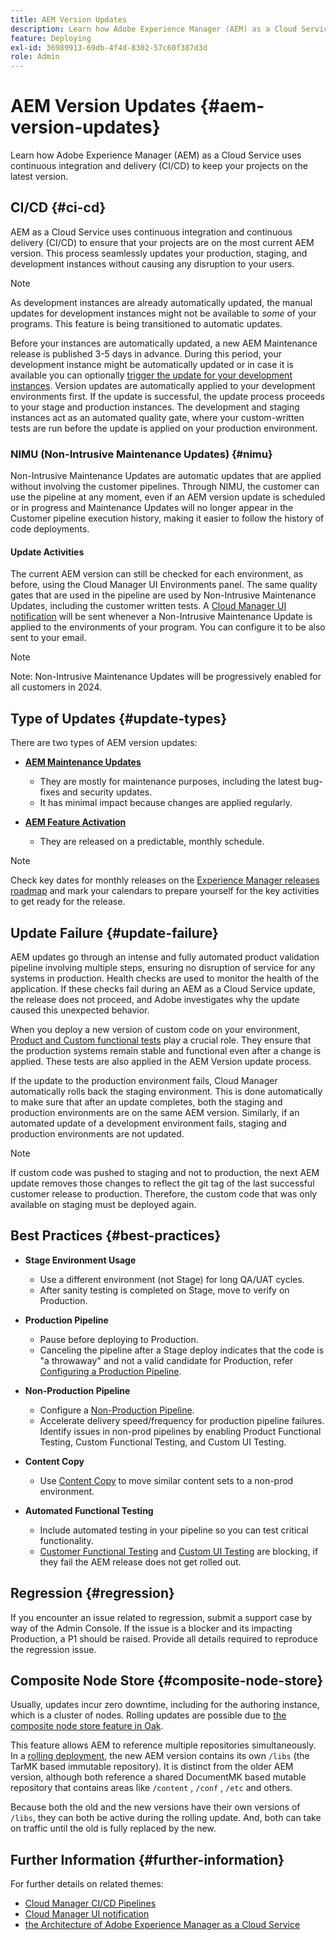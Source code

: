 ```yaml
---
title: AEM Version Updates
description: Learn how Adobe Experience Manager (AEM) as a Cloud Service uses continuous integration and delivery (CI/CD) to keep your projects on the latest version. 
feature: Deploying
exl-id: 36989913-69db-4f4d-8302-57c60f387d3d
role: Admin
---
```


# AEM Version Updates {#aem-version-updates}

Learn how Adobe Experience Manager (AEM) as a Cloud Service uses continuous integration and delivery (CI/CD) to keep your projects on the latest version.

## CI/CD {#ci-cd}

AEM as a Cloud Service uses continuous integration and continuous delivery (CI/CD) to ensure that your projects are on the most current AEM version. This process seamlessly updates your production, staging, and development instances without causing any disruption to your users.

>[!NOTE]
> As development instances are already automatically updated, the manual updates for development instances might not be available to _some_ of your programs. This feature is being transitioned to automatic updates.

Before your instances are automatically updated, a new AEM Maintenance release is published 3-5 days in advance. During this period, your development instance might be automatically updated or in case it is available you can optionally [trigger the update for your development instances](/help/implementing/cloud-manager/manage-environments.md#updating-dev-environment). Version updates are automatically applied to your development environments first. If the update is successful, the update process proceeds to your stage and production instances. The development and staging instances act as an automated quality gate, where your custom-written tests are run before the update is applied on your production environment.

### NIMU (Non-Intrusive Maintenance Updates) {#nimu}

Non-Intrusive Maintenance Updates are automatic updates that are applied without involving the customer pipelines. 
Through NIMU, the customer can use the pipeline at any moment, even if an AEM version update is scheduled or in progress and Maintenance Updates will no longer appear in the Customer pipeline execution history, making it easier to follow the history of code deployments.

#### Update Activities

The current AEM version can still be checked for each environment, as before, using the Cloud Manager UI Environments panel. The same quality gates that are used in the pipeline are used by Non-Intrusive Maintenance Updates, including the customer written tests.
A [Cloud Manager UI notification](/help/implementing/cloud-manager/notifications.md) will be sent whenever a Non-Intrusive Maintenance Update is applied to the environments of your program. You can configure it to be also sent to your email.

>[!NOTE]
>
> Note: Non-Intrusive Maintenance Updates will be progressively enabled for all customers in 2024.


## Type of Updates {#update-types}

There are two types of AEM version updates:

* [**AEM Maintenance Updates**](/help/release-notes/maintenance/latest.md)

  * They are mostly for maintenance purposes, including the latest bug-fixes and security updates.
  * It has minimal impact because changes are applied regularly.

* [**AEM Feature Activation**](/help/release-notes/release-notes-cloud/release-notes-current.md)

   * They are released on a predictable, monthly schedule.

>[!NOTE]
>
> Check key dates for monthly releases on the [Experience Manager releases roadmap](https://experienceleague.adobe.com/docs/experience-manager-release-information/aem-release-updates/update-releases-roadmap.html#aem-as-cloud-service) and mark your calendars to prepare yourself for the key activities to get ready for the release.

## Update Failure {#update-failure}

AEM updates go through an intense and fully automated product validation pipeline involving multiple steps, ensuring no disruption of service for any systems in production. Health checks are used to monitor the health of the application. If these checks fail during an AEM as a Cloud Service update, the release does not proceed, and Adobe investigates why the update caused this unexpected behavior. 

When you deploy a new version of custom code on your environment, [Product and Custom functional tests](/help/implementing/cloud-manager/overview-test-results.md#functional-testing) play a crucial role. They ensure that the production systems remain stable and functional even after a change is applied. These tests are also applied in the AEM Version update process.

If the update to the production environment fails, Cloud Manager automatically rolls back the staging environment. This is done automatically to make sure that after an update completes, both the staging and production environments are on the same AEM version.
Similarly, if an automated update of a development environment fails, staging and production environments are not updated.

>[!NOTE]
>
>If custom code was pushed to staging and not to production, the next AEM update removes those changes to reflect the git tag of the last successful customer release to production. Therefore, the custom code that was only available on staging must be deployed again.

## Best Practices {#best-practices}

* **Stage Environment Usage**
  * Use a different environment (not Stage) for long QA/UAT cycles.
  * After sanity testing is completed on Stage, move to verify on Production.

* **Production Pipeline**
  * Pause before deploying to Production.
  * Canceling the pipeline after a Stage deploy indicates that the code is "a throwaway" and not a valid candidate for Production, refer [Configuring a Production Pipeline](/help/implementing/cloud-manager/configuring-pipelines/configuring-production-pipelines.md).

* **Non-Production Pipeline**
  * Configure a [Non-Production Pipeline](/help/implementing/cloud-manager/configuring-pipelines/configuring-non-production-pipelines.md#full-stack-code).
  * Accelerate delivery speed/frequency for production pipeline failures. Identify issues in non-prod pipelines by enabling Product Functional Testing, Custom Functional Testing, and Custom UI Testing. 

* **Content Copy**
  * Use [Content Copy](/help/implementing/developing/tools/content-copy.md) to move similar content sets to a non-prod environment.

* **Automated Functional Testing**
  * Include automated testing in your pipeline so you can test critical functionality. 
  * [Customer Functional Testing](/help/implementing/cloud-manager/functional-testing.md#custom-functional-testing) and [Custom UI Testing](/help/implementing/cloud-manager/functional-testing.md#custom-ui-testing) are blocking, if they fail the AEM release does not get rolled out. 

## Regression {#regression}

If you encounter an issue related to regression, submit a support case by way of the Admin Console. If the issue is a blocker and its impacting Production, a P1 should be raised. Provide all details required to reproduce the regression issue.  

## Composite Node Store {#composite-node-store}

Usually, updates incur zero downtime, including for the authoring instance, which is a cluster of nodes. Rolling updates are possible due to [the composite node store feature in Oak](https://jackrabbit.apache.org/oak/docs/nodestore/compositens.html).

This feature allows AEM to reference multiple repositories simultaneously. In a [rolling deployment](/help/implementing/deploying/overview.md#how-rolling-deployments-work), the new AEM version contains its own `/libs` (the TarMK based immutable repository). It is distinct from the older AEM version, although both reference a shared DocumentMK based mutable repository that contains areas like `/content` , `/conf` , `/etc` and others. 

Because both the old and the new versions have their own versions of `/libs`, they can both be active during the rolling update. And, both can take on traffic until the old is fully replaced by the new.

## Further Information {#further-information}

For further details on related themes:

* [Cloud Manager CI/CD Pipelines](/help/implementing/cloud-manager/configuring-pipelines/introduction-ci-cd-pipelines.md)
* [Cloud Manager UI notification](/help/implementing/cloud-manager/notifications.md)
* [the Architecture of Adobe Experience Manager as a Cloud Service](/help/overview/architecture.md)
